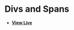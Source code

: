 # Divs and Spans

- [**View Live**](https://tahmid-sarker.github.io/Modern-HTML-CSS-Notes/01-Essential-HTML/08-Divs-and-Spans/)